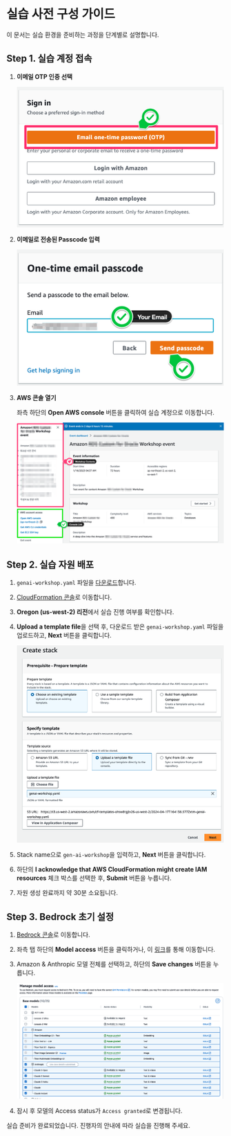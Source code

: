 # 실습 사전 구성 가이드

이 문서는 실습 환경을 준비하는 과정을 단계별로 설명합니다.

## Step 1. 실습 계정 접속

1. **이메일 OTP 인증 선택**

   ![OTP 인증](./images/Event_Engine_OTP.png)

2. **이메일로 전송된 Passcode 입력**

   ![Passcode 입력](./images/Event_Engine_New_Email.png)

3. **AWS 콘솔 열기**

   좌측 하단의 **Open AWS console** 버튼을 클릭하여 실습 계정으로 이동합니다.

   ![AWS 콘솔 로그인](./images/Event_Engine_Detail.png)

## Step 2. 실습 자원 배포

1. `genai-workshop.yaml` 파일을 [다운로드](https://github.com/kevmyung/aws-kr-retail-cpg-genai/blob/main/genai-workshop.yaml)합니다.

2. [CloudFormation 콘솔](https://us-west-2.console.aws.amazon.com/cloudformation/home?region=us-west-2#/stacks/create)로 이동합니다.

3. **Oregon (us-west-2) 리전**에서 실습 진행 여부를 확인합니다.

4. **Upload a template file**을 선택 후, 다운로드 받은 `genai-workshop.yaml` 파일을 업로드하고, **Next** 버튼을 클릭합니다.
   
   ![CloudFormation Template Upload](./images/CloudFormation-1.png)

5. Stack name으로 `gen-ai-workshop`을 입력하고, **Next** 버튼을 클릭합니다.

6. 하단의 **I acknowledge that AWS CloudFormation might create IAM resources** 체크 박스를 선택한 후, **Submit** 버튼을 누릅니다.

8. 자원 생성 완료까지 약 30분 소요됩니다.

## Step 3. Bedrock 초기 설정

1. [Bedrock 콘솔](https://us-west-2.console.aws.amazon.com/bedrock/home?region=us-west-2#/)로 이동합니다.

2. 좌측 탭 하단의 **Model access** 버튼을 클릭하거나, 이 [링크](https://us-west-2.console.aws.amazon.com/bedrock/home?region=us-west-2#/modelaccess)를 통해 이동합니다.

3. Amazon & Anthropic 모델 전체를 선택하고, 하단의 **Save changes** 버튼을 누릅니다.
   
   ![모델 액세스 설정](./images/Model-Access.png)

4. 잠시 후 모델의 Access status가 `Access granted`로 변경됩니다.

실습 준비가 완료되었습니다. 진행자의 안내에 따라 실습을 진행해 주세요.
